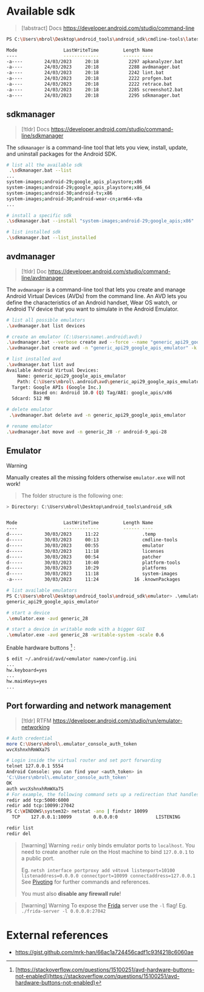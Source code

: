 # Available sdk 

>[!abstract] Docs
>https://developer.android.com/studio/command-line

```bash
PS C:\Users\mbrol\Desktop\android_tools\android_sdk\cmdline-tools\latest\bin> ls

Mode                 LastWriteTime         Length Name
----                 -------------         ------ ----
-a----        24/03/2023     20:18           2297 apkanalyzer.bat
-a----        24/03/2023     20:18           2288 avdmanager.bat
-a----        24/03/2023     20:18           2242 lint.bat
-a----        24/03/2023     20:18           2222 profgen.bat
-a----        24/03/2023     20:18           2222 retrace.bat
-a----        24/03/2023     20:18           2285 screenshot2.bat
-a----        24/03/2023     20:18           2295 sdkmanager.bat
```

## sdkmanager

>[!tldr] Docs
>https://developer.android.com/studio/command-line/sdkmanager

The `sdkmanager` is a command-line tool that lets you view, install, update, and uninstall packages for the Android SDK. 

```bash
# list all the available sdk
 .\sdkmanager.bat --list
...
system-images;android-29;google_apis_playstore;x86                                       | 8            | Google Play Intel x86 Atom System Image
system-images;android-29;google_apis_playstore;x86_64                                    | 8            | Google Play Intel x86_64 Atom System Image
system-images;android-30;android-tv;x86                                                  | 4            | Android TV Intel x86 Atom System Image
system-images;android-30;android-wear-cn;arm64-v8a                                       | 10           | China version of Wear OS 3 - Preview ARM 64 v8a System Image
...

# install a specific sdk
.\sdkmanager.bat --install "system-images;android-29;google_apis;x86"

# list installed sdk 
.\sdkmanager.bat --list_installed
```

## avdmanager

>[!tldr] Doc
>https://developer.android.com/studio/command-line/avdmanager

The `avdmanager` is a command-line tool that lets you create and manage Android Virtual Devices (AVDs) from the command line. An AVD lets you define the characteristics of an Android handset, Wear OS watch, or Android TV device that you want to simulate in the Android Emulator.

```bash
# list all possible emulators
.\avdmanager.bat list devices

# create an emulator (C:\Users\name\.android\avd\)
.\avdmanager.bat --verbose create avd --force --name "generic_api29_google_apis_emulator" --package "system-images;android-29;google_apis;x86" --tag "google_apis" --abi "x86"
.\avdmanager.bat create avd -n "generic_api29_google_apis_emulator" -k "system-images;android-29;google_apis;x86"

# list installed avd
.\avdmanager.bat list avd
Available Android Virtual Devices:
    Name: generic_api29_google_apis_emulator
    Path: C:\Users\mbrol\.android\avd\generic_api29_google_apis_emulator.avd
  Target: Google APIs (Google Inc.)
          Based on: Android 10.0 (Q) Tag/ABI: google_apis/x86
  Sdcard: 512 MB

# delete emulator
 .\avdmanager.bat delete avd -n generic_api29_google_apis_emulator

# rename emulator
.\avdmanager.bat move avd -n generic_28 -r android-9_api-28
```

## Emulator

>[!warning]
>Manually creates all the missing folders otherwise `emulator.exe` will not work!

>The folder structure is the following one:
```bash
> Directory: C:\Users\mbrol\Desktop\android_tools\android_sdk


Mode                 LastWriteTime         Length Name
----                 -------------         ------ ----
d-----        30/03/2023     11:22                .temp
d-----        30/03/2023     00:13                cmdline-tools
d-----        30/03/2023     00:55                emulator
d-----        30/03/2023     11:18                licenses
d-----        30/03/2023     00:54                patcher
d-----        30/03/2023     10:40                platform-tools
d-----        30/03/2023     10:29                platforms
d-----        30/03/2023     11:18                system-images
-a----        30/03/2023     11:24             16 .knownPackages
```

```bash
# list available emulators
PS C:\Users\mbrol\Desktop\android_tools\android_sdk\emulator> .\emulator.exe -list-avds
generic_api29_google_apis_emulator

# start a device
.\emulator.exe -avd generic_28

# start a device in writable mode with a bigger GUI
.\emulator.exe -avd generic_28 -writable-system -scale 0.6
```

Enable hardware buttons [^avd-hw] :

[^avd-hw]: [https://stackoverflow.com/questions/15100251/avd-hardware-buttons-not-enabled](https://stackoverflow.com/questions/15100251/avd-hardware-buttons-not-enabled)

```txt
$ edit ~/.android/avd/<emulator name>/config.ini
...
hw.keyboard=yes
...
hw.mainKeys=yes
...
```

## Port forwarding and network management

>[!tldr] RTFM
>https://developer.android.com/studio/run/emulator-networking

```bash
# Auth credential
more C:\Users\mbrol\.emulator_console_auth_token
wvcXshnxhRmWXa7S

# Login inside the virtual router and set port forwarding
telnet 127.0.0.1 5554
Android Console: you can find your <auth_token> in
'C:\Users\mbrol\.emulator_console_auth_token'
OK
auth wvcXshnxhRmWXa7S
# For example, the following command sets up a redirection that handles all incoming TCP connections to your host (development) machine on 127.0.0.1:5000 and passes them through to the emulated system on 10.0.2.15:6000
redir add tcp:5000:6000
redir add tcp:10099:27042
PS C:\WINDOWS\system32> netstat -ano | findstr 10099
  TCP    127.0.0.1:10099        0.0.0.0:0              LISTENING       24980

redir list
redir del
```

>[!warning] Warning
>`redir` only binds emulator ports to `localhost`. You need to create another rule on the Host machine to bind `127.0.0.1` to a public port.
>
>Eg. `netsh interface portproxy add v4tov4 listenport=10100 listenaddress=0.0.0.0 connectport=10099 connectaddress=127.0.0.1`
>See [Pivoting](../Web%20&%20Network%20Hacking/Pivoting.md) for further commands and references.
>
>You must also **disable any firewall rule**!

>[!warning] Warning
>To expose the [Frida](Frida.md) server use the `-l` flag! Eg. `./frida-server -l 0.0.0.0:27042`

# External references

- https://gist.github.com/mrk-han/66ac1a724456cadf1c93f4218c6060ae